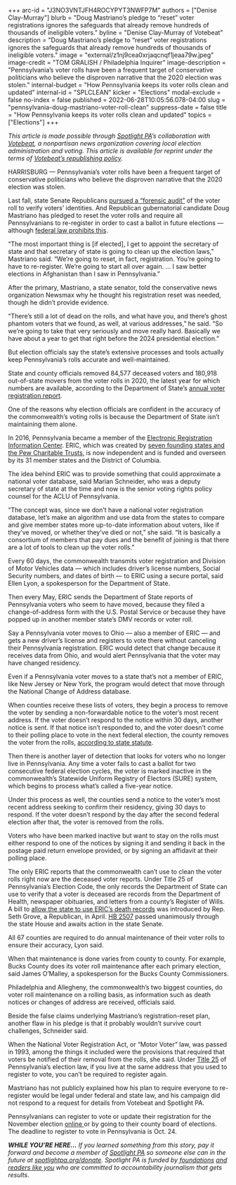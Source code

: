 +++
arc-id = "J3NO3VNTJFH4ROCYPYT3NWFP7M"
authors = ["Denise Clay-Murray"]
blurb = "Doug Mastriano’s pledge to “reset” voter registrations ignores the safeguards that already remove hundreds of thousands of ineligible voters."
byline = "Denise Clay-Murray of Votebeat"
description = "Doug Mastriano’s pledge to “reset” voter registrations ignores the safeguards that already remove hundreds of thousands of ineligible voters."
image = "external/z1nj9cea0xrjaqcnqf1jeaa79w.jpeg"
image-credit = "TOM GRALISH / Philadelphia Inquirer"
image-description = "Pennsylvania’s voter rolls have been a frequent target of conservative politicians who believe the disproven narrative that the 2020 election was stolen."
internal-budget = "How Pennsylvania keeps its voter rolls clean and updated"
internal-id = "SPLCLEAN"
kicker = "Elections"
modal-exclude = false
no-index = false
published = 2022-06-28T10:05:56.078-04:00
slug = "pennsylvania-doug-mastriano-voter-roll-clean"
suppress-date = false
title = "How Pennsylvania keeps its voter rolls clean and updated"
topics = ["Elections"]
+++

<i>This article is made possible through </i><a href="https://www.spotlightpa.org/"><i>Spotlight PA</i></a><i>’s collaboration with </i><a href="https://www.votebeat.org/"><i>Votebeat</i></a><i>, a nonpartisan news organization covering local election administration and voting. This article is available for reprint under the terms of </i><a href="https://www.votebeat.org/pages/republishing"><i>Votebeat’s republishing policy</i></a><i>.</i>

HARRISBURG — Pennsylvania’s voter rolls have been a frequent target of conservative politicians who believe the disproven narrative that the 2020 election was stolen.

Last fall, state Senate Republicans <a href="https://www.spotlightpa.org/news/2021/09/pennsylvania-senate-republicans-audit-subpoenas/">pursued a “forensic audit”</a> of the voter roll to verify voters’ identities. And Republican gubernatorial candidate Doug Mastriano has pledged to reset the voter rolls and require all Pennsylvanians to re-register in order to cast a ballot in future elections — although <a href="https://www.whyy.org/articles/doug-mastriano-voters-re-register/">federal law prohibits this</a>.

“The most important thing is [if elected], I get to appoint the secretary of state and that secretary of state is going to clean up the election laws,” Mastriano said. “We’re going to reset, in fact, registration. You’re going to have to re-register. We’re going to start all over again. … I saw better elections in Afghanistan than I saw in Pennsylvania.”

<script src="https://www.spotlightpa.org/embed.js" async></script><div data-spl-embed-version="1" data-spl-src="https://www.spotlightpa.org/embeds/newsletter/"></div>

After the primary, Mastriano, a state senator, told the conservative news organization Newsmax why he thought his registration reset was needed, though he didn’t provide evidence.

“There’s still a lot of dead on the rolls, and what have you, and there’s ghost phantom voters that we found, as well, at various addresses,” he said. “So we’re going to take that very seriously and move really hard. Basically we have about a year to get that right before the 2024 presidential election.”

But election officials say the state’s extensive processes and tools actually keep Pennsylvania’s rolls accurate and well-maintained.

State and county officials removed 84,577 deceased voters and 180,918 out-of-state movers from the voter rolls in 2020, the latest year for which numbers are available, according to the Department of State’s <a href="https://www.dos.pa.gov/VotingElections/OtherServicesEvents/VotingElectionStatistics/Documents/Annual%20Reports%20on%20Voter%20Registration/2020-Annual-Voter-Registration-Report.pdf">annual voter registration report</a>.

One of the reasons why election officials are confident in the accuracy of the commonwealth’s voting rolls is because the Department of State isn’t maintaining them alone.

In 2016, Pennsylvania became a member of the <a href="https://ericstates.org/">Electronic Registration Information Center</a>. ERIC, which was created by <a href="https://www.votebeat.org/23045551/eric-electronic-registration-information-center-voter-roll-matching-program">seven founding states and the Pew Charitable Trusts</a>, is now independent and is funded and overseen by its 31 member states and the District of Columbia.

The idea behind ERIC was to provide something that could approximate a national voter database, said Marian Schneider, who was a deputy secretary of state at the time and now is the senior voting rights policy counsel for the ACLU of Pennsylvania.

“The concept was, since we don’t have a national voter registration database, let’s make an algorithm and use data from the states to compare and give member states more up-to-date information about voters, like if they’ve moved, or whether they’ve died or not,” she said. “It is basically a consortium of members that pay dues and the benefit of joining is that there are a lot of tools to clean up the voter rolls.”

Every 60 days, the commonwealth transmits voter registration and Division of Motor Vehicles data — which includes driver’s license numbers, Social Security numbers, and dates of birth — to ERIC using a secure portal, said Ellen Lyon, a spokesperson for the Department of State.

Then every May, ERIC sends the Department of State reports of Pennsylvania voters who seem to have moved, because they filed a change-of-address form with the U.S. Postal Service or because they have popped up in another member state’s DMV records or voter roll.

Say a Pennsylvania voter moves to Ohio — also a member of ERIC — and gets a new driver’s license and registers to vote there without canceling their Pennsylvania registration. ERIC would detect that change because it receives data from Ohio, and would alert Pennsylvania that the voter may have changed residency.

Even if a Pennsylvania voter moves to a state that’s not a member of ERIC, like New Jersey or New York, the program would detect that move through the National Change of Address database.

When counties receive these lists of voters, they begin a process to remove the voter by sending a non-forwardable notice to the voter’s most recent address. If the voter doesn’t respond to the notice within 30 days, another notice is sent. If that notice isn’t responded to, and the voter doesn’t come to their polling place to vote in the next federal election, the county removes the voter from the rolls, <a href="https://codes.findlaw.com/pa/title-25-pacsa-elections/pa-csa-sect-25-1901.html">according to state statute</a>.

Then there is another layer of detection that looks for voters who no longer live in Pennsylvania. Any time a voter fails to cast a ballot for two consecutive federal election cycles, the voter is marked inactive in the commonwealth’s Statewide Uniform Registry of Electors (SURE) system, which begins to process what’s called a five-year notice.

Under this process as well, the counties send a notice to the voter’s most recent address seeking to confirm their residency, giving 30 days to respond. If the voter doesn’t respond by the day after the second federal election after that, the voter is removed from the rolls.

Voters who have been marked inactive but want to stay on the rolls must either respond to one of the notices by signing it and sending it back in the postage paid return envelope provided, or by signing an affidavit at their polling place.

<script src="https://www.spotlightpa.org/embed.js" async></script><div data-spl-embed-version="1" data-spl-src="https://www.spotlightpa.org/embeds/donate/"></div>

The only ERIC reports that the commonwealth can’t use to clean the voter rolls right now are the deceased voter reports. Under Title 25 of Pennsylvania’s Election Code, the only records the Department of State can use to verify that a voter is deceased are records from the Department of Health, newspaper obituaries, and letters from a county’s Register of Wills. A bill to <a href="https://local21news.com/news/local/proposal-aims-to-clean-up-voter-registration-and-take-dead-people-off-of-the-list">allow the state to use ERIC’s death records</a> was introduced by Rep. Seth Grove, a Republican, in April. <a href="https://www.legis.state.pa.us/cfdocs/billInfo/billInfo.cfm?sYear=2021&sInd=0&body=H&type=B&bn=2507">HB 2507</a> passed unanimously through the state House and awaits action in the state Senate.

All 67 counties are required to do annual maintenance of their voter rolls to ensure their accuracy, Lyon said.

When that maintenance is done varies from county to county. For example, Bucks County does its voter roll maintenance after each primary election, said James O’Malley, a spokesperson for the Bucks County Commissioners.

Philadelphia and Allegheny, the commonwealth’s two biggest counties, do voter roll maintenance on a rolling basis, as information such as death notices or changes of address are received, officials said.

Beside the false claims underlying Mastriano’s registration-reset plan, another flaw in his pledge is that it probably wouldn’t survive court challenges, Schneider said.

When the National Voter Registration Act, or “Motor Voter” law, was passed in 1993, among the things it included were the provisions that required that voters be notified of their removal from the rolls, she said. Under <a href="https://codes.findlaw.com/pa/title-25-pacsa-elections/pa-csa-sect-25-1901.html'">Title 25</a> of Pennsylvania’s election law, if you live at the same address that you used to register to vote, you can’t be required to register again.

Mastriano has not publicly explained how his plan to require everyone to re-register would be legal under federal and state law, and his campaign did not respond to a request for details from Votebeat and Spotlight PA.

Pennsylvanians can register to vote or update their registration for the November election <a href="https://www.pavoterservices.pa.gov/pages/sureportalhome.aspx">online </a>or by going to their county board of elections. The deadline to register to vote in Pennsylvania is Oct. 24.

<i><b>WHILE YOU’RE HERE...</b></i><i> If you learned something from this story, pay it forward and become a member of </i><a href="https://www.spotlightpa.org/"><i>Spotlight PA</i></a><i> so someone else can in the future at </i><a href="http://spotlightpa.org/donate"><i>spotlightpa.org/donate</i></a><i>. Spotlight PA is funded by</i><a href="https://www.spotlightpa.org/support"><i> foundations</i></a><i> </i><a href="https://www.spotlightpa.org/support"><i>and readers like you</i></a><i> who are committed to accountability journalism that gets results.</i>
